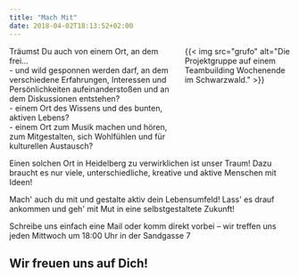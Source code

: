 ```yaml
---
title: "Mach Mit"
date: 2018-04-02T18:13:52+02:00
---
```


<div class="columns">
    <div class="column is-flex-middle">
        Träumst Du auch von einem Ort, an dem frei…<br>
        - und wild gesponnen werden darf, an dem verschiedene Erfahrungen, Interessen und Persönlichkeiten aufeinanderstoßen und an dem Diskussionen entstehen?<br>
        - einem Ort des Wissens und des bunten, aktiven Lebens?<br>
        - einem Ort zum Musik machen und hören, zum Mitgestalten, sich Wohlfühlen und für kulturellen Austausch?<br>
    </div>
    <div class="column">
        {{< img src="grufo" alt="Die Projektgruppe auf einem Teambuilding Wochenende im Schwarzwald." >}}
    </div>
</div>

Einen solchen Ort in Heidelberg zu verwirklichen ist unser Traum! Dazu braucht es nur viele, unterschiedliche, kreative und aktive Menschen mit Ideen!

Mach' auch du mit und gestalte aktiv dein Lebensumfeld!
Lass' es drauf ankommen und geh' mit Mut in eine selbstgestaltete Zukunft!

Schreibe uns einfach eine Mail oder komm direkt vorbei – wir treffen uns jeden Mittwoch um 18:00 Uhr in der Sandgasse 7

## Wir freuen uns auf Dich!
